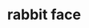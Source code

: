 ---
layout: animals&nature
title: rabbit face
emoji: rabbit_face
permalink: 🐰.html
image: assets/img/3moji/rabbit_face.png
---